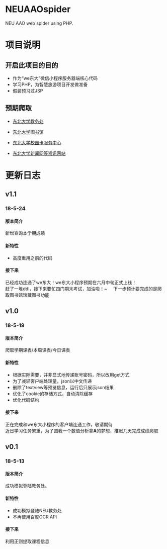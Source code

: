 # NEUAAOspider
NEU AAO web spider using PHP.
# 项目说明
## 开启此项目的目的
- 作为“we东大”微信小程序服务器端核心代码
- 学习PHP，为智慧旅游项目开发做准备
- 假装预习过JSP
## 预期爬取
  - [东北大学教务处](https://aao.neu.edu.cn/)
  
  - [东北大学图书馆](http://www.lib.neu.edu.cn/index.html)
  
  - [东北大学校园卡服务中心](http://ecard.neu.edu.cn/)
  
  - [东北大学新闻网等资讯网站](http://neunews.neu.edu.cn/campus/)
# 更新日志
## v1.1
### 18-5-24
#### 版本简介
新增查询本学期成绩  
#### 新特性  
- 高度重用之前的代码  
#### 接下来
已经成功连通了we东大！we东大小程序预期在六月中旬正式上线！    
赶了一堆ddl，接下来要忙四门期末考试，加油啦！~    
下一步预计要完成的是爬取图书馆馆藏图书功能    

## v1.0
### 18-5-19
#### 版本简介
爬取学期课表/本周课表/今日课表 
#### 新特性
- 根据实际需要，并非显式地传递账号密码，所以改用get方式  
- 为了减轻客户端处理量，json以中文传递
- 删除了textview等预览信息，运行后只展示json结果
- 优化了cookie的存储方式，自动清除缓存  
- 优化代码结构
#### 接下来
正在完成和we东大小程序的客户端连通工作，敬请期待   
近日学习任务繁重，为了圆我一个数值分析拿**A**的梦想，推迟几天完成成绩爬取   

## v0.1
### 18-5-13  
#### 版本简介
成功模拟登陆教务处。    
#### 新特性
- 成功模拟登陆NEU教务处  
- 不再使用百度OCR API   
#### 接下来
利用正则提取课程信息  
